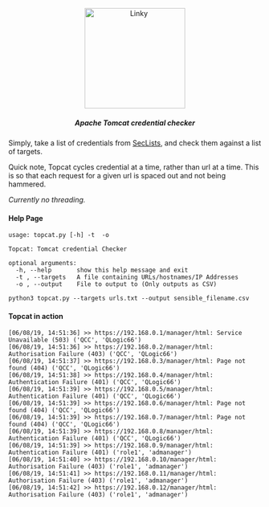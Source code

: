 <p align="center">
   <img alt="Linky" src="https://i.imgur.com/1WDZEWk.png" height="200" />
</p>

<h5 align="center"><i>Apache Tomcat credential checker</i></h5>

Simply, take a list of credentials from [SecLists](https://github.com/danielmiessler/SecLists/blob/master/Passwords/Default-Credentials/tomcat-betterdefaultpasslist.txt), and check them against a list of targets.

Quick note, Topcat cycles credential at a time,  rather than url at a time. This is so that each request for a given url is spaced out and not being hammered. 

*Currently no threading.*

#### Help Page

```
usage: topcat.py [-h] -t  -o

Topcat: Tomcat credential Checker

optional arguments:
  -h, --help       show this help message and exit
  -t , --targets   A file containing URLs/hostnames/IP Addresses
  -o , --output    File to output to (Only outputs as CSV)

python3 topcat.py --targets urls.txt --output sensible_filename.csv

```

#### Topcat in action

```
[06/08/19, 14:51:36] >> https://192.168.0.1/manager/html: Service Unavailable (503) ('QCC', 'QLogic66')
[06/08/19, 14:51:36] >> https://192.168.0.2/manager/html: Authorisation Failure (403) ('QCC', 'QLogic66')
[06/08/19, 14:51:37] >> https://192.168.0.3/manager/html: Page not found (404) ('QCC', 'QLogic66')
[06/08/19, 14:51:38] >> https://192.168.0.4/manager/html: Authentication Failure (401) ('QCC', 'QLogic66')
[06/08/19, 14:51:39] >> https://192.168.0.5/manager/html: Authentication Failure (401) ('QCC', 'QLogic66')
[06/08/19, 14:51:39] >> https://192.168.0.6/manager/html: Page not found (404) ('QCC', 'QLogic66')
[06/08/19, 14:51:39] >> https://192.168.0.7/manager/html: Page not found (404) ('QCC', 'QLogic66')
[06/08/19, 14:51:39] >> https://192.168.0.8/manager/html: Authentication Failure (401) ('QCC', 'QLogic66')
[06/08/19, 14:51:39] >> https://192.168.0.9/manager/html: Authentication Failure (401) ('role1', 'admanager')
[06/08/19, 14:51:40] >> https://192.168.0.10/manager/html: Authorisation Failure (403) ('role1', 'admanager')
[06/08/19, 14:51:41] >> https://192.168.0.11/manager/html: Authorisation Failure (403) ('role1', 'admanager')
[06/08/19, 14:51:42] >> https://192.168.0.12/manager/html: Authorisation Failure (403) ('role1', 'admanager')
```
